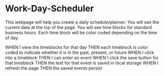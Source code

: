 # Work-Day-Scheduler
This webpage will help you create a daily schedule/planner. You will see the current date at the top of the page. You will see time blocks for standard business hours. Each time block will be color coded depending on the time of day. 

WHEN I view the timeblocks for that day
THEN each timeblock is color coded to indicate whether it is in the past, present, or future
WHEN I click into a timeblock
THEN I can enter an event
WHEN I click the save button for that timeblock
THEN the text for that event is saved in local storage
WHEN I refresh the page
THEN the saved events persist